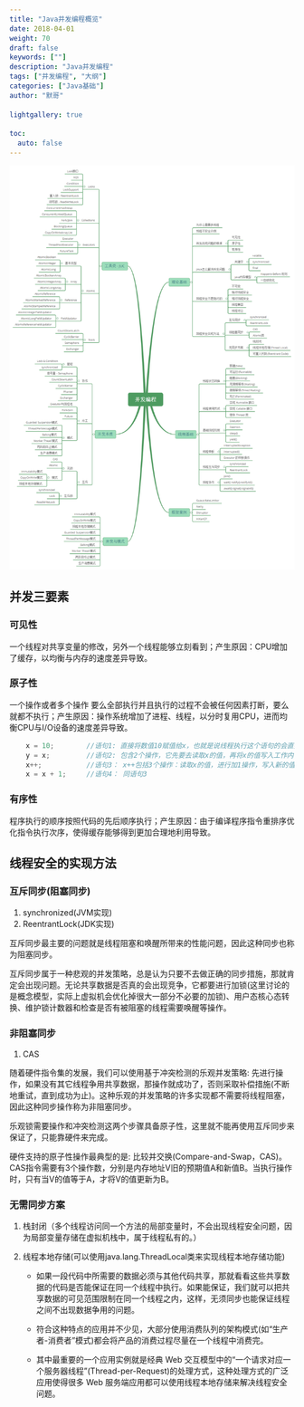 ```yaml
---  
title: "Java并发编程概览"  
date: 2018-04-01
weight: 70  
draft: false  
keywords: [""]  
description: "Java并发编程"  
tags: ["并发编程", "大纲"]
categories: ["Java基础"]  
author: "默哥"  

lightgallery: true

toc:
  auto: false
---
```


![Java并发编程概览](/images/current/concurrentOverview.png)

## 并发三要素
### 可见性
一个线程对共享变量的修改，另外一个线程能够立刻看到；产生原因：CPU增加了缓存，以均衡与内存的速度差异导致。

### 原子性
一个操作或者多个操作 要么全部执行并且执行的过程不会被任何因素打断，要么就都不执行；产生原因：操作系统增加了进程、线程，以分时复用CPU，进而均衡CPU与I/O设备的速度差异导致。
```java
    x = 10;        //语句1: 直接将数值10赋值给x，也就是说线程执行这个语句的会直接将数值10写入到工作内存中
    y = x;         //语句2: 包含2个操作，它先要去读取x的值，再将x的值写入工作内存，虽然读取x的值以及 将x的值写入工作内存 这2个操作都是原子性操作，但是合起来就不是原子性操作了。
    x++;           //语句3： x++包括3个操作：读取x的值，进行加1操作，写入新的值。
    x = x + 1;     //语句4： 同语句3
```
### 有序性
程序执行的顺序按照代码的先后顺序执行；产生原因：由于编译程序指令重排序优化指令执行次序，使得缓存能够得到更加合理地利用导致。

## 线程安全的实现方法
### 互斥同步(阻塞同步)
1. synchronized(JVM实现)
2. ReentrantLock(JDK实现)

互斥同步最主要的问题就是线程阻塞和唤醒所带来的性能问题，因此这种同步也称为阻塞同步。

互斥同步属于一种悲观的并发策略，总是认为只要不去做正确的同步措施，那就肯定会出现问题。无论共享数据是否真的会出现竞争，它都要进行加锁(这里讨论的是概念模型，实际上虚拟机会优化掉很大一部分不必要的加锁)、用户态核心态转换、维护锁计数器和检查是否有被阻塞的线程需要唤醒等操作。

### 非阻塞同步
1. CAS

随着硬件指令集的发展，我们可以使用基于冲突检测的乐观并发策略: 先进行操作，如果没有其它线程争用共享数据，那操作就成功了，否则采取补偿措施(不断地重试，直到成功为止)。这种乐观的并发策略的许多实现都不需要将线程阻塞，因此这种同步操作称为非阻塞同步。 

乐观锁需要操作和冲突检测这两个步骤具备原子性，这里就不能再使用互斥同步来保证了，只能靠硬件来完成。

硬件支持的原子性操作最典型的是: 比较并交换(Compare-and-Swap，CAS)。
CAS指令需要有3个操作数，分别是内存地址V旧的预期值A和新值B。当执行操作时，只有当V的值等于A，才将V的值更新为B。

### 无需同步方案
1. 栈封闭（多个线程访问同一个方法的局部变量时，不会出现线程安全问题，因为局部变量存储在虚拟机栈中，属于线程私有的。）
2. 线程本地存储(可以使用java.lang.ThreadLocal类来实现线程本地存储功能)

    * 如果一段代码中所需要的数据必须与其他代码共享，那就看看这些共享数据的代码是否能保证在同一个线程中执行。如果能保证，我们就可以把共享数据的可见范围限制在同一个线程之内，这样，无须同步也能保证线程之间不出现数据争用的问题。

    * 符合这种特点的应用并不少见，大部分使用消费队列的架构模式(如“生产者-消费者”模式)都会将产品的消费过程尽量在一个线程中消费完。

    * 其中最重要的一个应用实例就是经典 Web 交互模型中的“一个请求对应一个服务器线程”(Thread-per-Request)的处理方式，这种处理方式的广泛应用使得很多 Web 服务端应用都可以使用线程本地存储来解决线程安全问题。